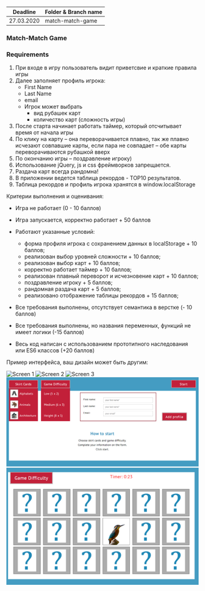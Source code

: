 | Deadline  | Folder & Branch name |
|-----------|-------------|
| 27.03.2020 | match-match-game |

### Match-Match Game 

### Requirements

1. При входе в игру пользователь видит приветсвие и краткие правила игры
2. Далее заполняет профиль игрока:
    - First Name
    - Last Name
    - email
    - Игрок может выбрать
       - вид рубашек карт
       - количество карт (сложность игры)
3.  После старта начинает работать таймер, который отсчитывает время от начала игры
4.  По клику на карту – она переворачивается плавно, так же плавно исчезают совпавшие карты, если пара не совпадает – обе карты переворачиваются рубашкой вверх
5.  По окончанию игры – поздравление игроку)
6.  Использование jQuery, js и css фреймворков запрещается.
7.  Раздача карт всегда рандомна!
8.  В приложении ведется таблица рекордов - ТОP10 результатов.
9.  Таблица рекордов и профиль игрока хранятся в window.localStorage
 
 
Критерии выполнения и оценивания:
  * Игра не работает (0 - 10 баллов)
  * Игра запускается, корректно работает + 50 баллов
  * Работают указанные условий:
    - форма профиля игрока с сохранением данных в localStorage + 10 баллов;
    - реализован выбор уровней сложности + 10 баллов;
    - реализован выбор карт + 10 баллов;
    - корректно работает таймер + 10 баллов;
    - реализован плавный переворот и исчезновение карт + 10 баллов;
    - поздравление игроку + 5 баллов;
    - рандомная раздача карт + 5 баллов;
    - реализовано отображение таблицы рекордов + 15 баллов;
    
  * Все требования выполнены, отсутствует семантика в верстке (- 10 баллов)
  * Все требования выполнены, но названия переменных, функций не имеет логики (-15 баллов)
  * Весь код написан с использованием прототипного наследования или ES6 классов (+20 баллов)

Пример интерфейса, ваш дизайн может быть другим:

![Screen 1](http://rolling-scopes-school.github.io/tasks/images/match-match-game/image001.jpg)
![Screen 2](http://rolling-scopes-school.github.io/tasks/images/match-match-game/image002.jpg)
![Screen 3](http://rolling-scopes-school.github.io/tasks/images/match-match-game/image003.jpg)
![Screen 4](https://github.com/OlgaMardvilko/tasks/blob/master/tasks/images/screen-1.png)
![Screen 4](https://raw.githubusercontent.com/OlgaMardvilko/tasks/master/tasks/images/screen-2.png)




